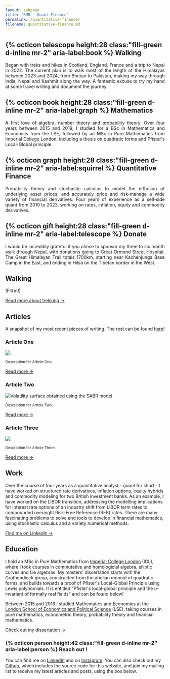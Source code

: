 ```yaml
---
layout: subpage
title: "BMB - Quant Finance"
permalink: /quantitative-finance/
filename: quantitative-finance.md
--- 
```


<section class="container-lg p-responsive py-5 py-md-6 my-lg-6">
  <div class="clearfix gutter-spacious">
    <div class="mb-3 mb-md-5 col-md-6 float-left">
      <h2 class="alt-h3 mb-2">
        {% octicon telescope height:28 class:"fill-green d-inline mr-2" aria-label:book %}
        Walking
      </h2>
      <p style="text-align:justify; text-justify: inter-word;" class="text-gray">Began with treks and hikes in Scotland, England, France and a trip to Nepal in 2022. The current plan is to walk most of the length of the Himalayas between 2023 and 2024, from Bhutan to Pakistan, making my way through India, Nepal and Kashmir along the way. A fantastic excuse to try my hand at some travel writing and document the journey.</p>
    </div>
    <div class="mb-3 mb-md-5 col-md-6 float-left">
      <h2 class="alt-h3 mb-2">
        {% octicon book height:28 class:"fill-green d-inline mr-2" aria-label:graph %}
        Mathematics
      </h2>
      <p style="text-align:justify; text-justify: inter-word;" class="text-gray"> A first love of algebra, number theory and probability theory. Over four years between 2015 and 2019, I studied for a BSc in Mathematics and Economics from the LSE, followed by an MSc in Pure Mathematics from Imperial College London, including a thesis on quadratic forms and Pfister's Local-Global principle.</p>
    </div>
  </div>

  <div class="clearfix gutter-spacious">
    <div class="mb-3 mb-md-5 col-md-6 float-left">
      <h2 class="alt-h3 mb-2">
        {% octicon graph height:28 class:"fill-green d-inline mr-2" aria-label:squirrel %}
        Quantitative Finance
      </h2>
      <p style="text-align:justify; text-justify: inter-word;" class="text-gray">Probability theory and stochastic calculus to model the diffusion of underlying asset prices, and accurately price and risk-manage a wide variety of financial derivatives. Four years of experience as a sell-side quant from 2019 to 2023, working on rates, inflation, equity and commodity derivatives.</p>
    </div>
    <div class="mb-3 mb-md-5 col-md-6 float-left">
      <h2 class="alt-h3 mb-2">
        {% octicon gift height:28 class:"fill-green d-inline mr-2" aria-label:telescope %}
        Donate
      </h2>
      <p style="text-align:justify; text-justify: inter-word;" class="text-gray">I would be incredibly grateful if you chose to sponsor my three to six month walk through Nepal, with donations going to Great Ormond Street Hospital. The Great Himalayan Trail totals 1700km, starting near Kachenjunga Base Camp in the East, and ending in Hilsa on the Tibetan border in the West.</p>
    </div>
  </div>
</section>

<div class="picturemidway pt-4 pb-5">
</div>

<section class="" id="AboutMe">
  <div class="container-lg p-responsive py-5 py-md-6 ">
    <h2 class="alt-h2 text-center mb-3 mt-lg-6" id="join-the-revolution">Walking</h2>
    <p class="text-gray text-center">(Fill in!)
    </a></p>
    <p class="text-center extraroomabove">
      <a href="" target="_blank" class="btn btn-outline">Read more about trekking &rarr;</a>
    </p>
</section>

<section class="bg-gray-light" id="Articles">
  <div class="container-lg p-responsive py-5 py-md-6 ">
    <h2 class="alt-h2 text-center mb-3 mt-lg-6" id="more-than-just-code">Articles</h2>
    <p class="alt-lead text-gray text-center col-md-10 mx-auto">A snapshot of my most recent pieces of writing. The rest can be found <a href="https://Ben-Bullough.github.io">here</a>!</p>
    <div class="my-4 my-lg-6 clearfix gutter-spacious">
      <!-- Here is where you can put your three latest articles, and shift the previews cyclicly as soon as you write a new one. -->
      <div class="col-md-4 float-left project-border">
        <h3 class="alt-h3 mb-3 text-center extraroomabove">Article One</h3>
        <p>
          <img src="assets/img/fractal.jpg" class="img-border" />
        </p>
        <small>Description for Article One.</small>
        <p class="py-4 text-center">
          <a href="" target="_blank" class="btn btn-outline">Read more &rarr;</a>
        </p>
      </div>
      <div class="col-md-4 float-left project-border">
        <h3 class="alt-h3 mb-3 text-center extraroomabove">Article Two</h3>
        <p>
          <img src="assets/img/fractal.jpg" class="img-border" alt="Volatility surface obtained using the SABR model"/>
        </p>
        <small>Description for Article Two.</small>
        <!-- <small>SABR is a stochastic volatility model, used in particular to capture smile when determining a full range of option prices, based on a finite number of liquid observations. I look to visualise the smile dynamics using React.</small> -->
        <p class="py-4 text-center">
          <a href="" target="_blank" class="btn btn-outline">Read more &rarr;</a>
        </p>
      </div>
      <div class="col-md-4 float-left project-border">
        <h3 class="alt-h3 mb-3 text-center extraroomabove">Article Three</h3>
        <p>
          <img src="assets/img/fractal.jpg" class="img-border"/>
        </p>
        <small>Description for Article Three.</small>
        <p class="py-4 text-center">
          <a href="" target="_blank" class="btn btn-outline">Read more &rarr;</a>
        </p>
      </div>
    </div>
  </div>
</section>

<section class="" id="AboutMe">
  <div class="container-lg p-responsive py-5 py-md-6 ">
    <h2 class="alt-h2 text-center mb-3 mt-lg-6" id="join-the-revolution">Work</h2>
    <p class="text-gray text-center">Over the course of four years as a quantitative analyst - <em>quant</em> for short - I have worked on structured rate derivatives, inflation options, equity hybrids and commodity modeling for two British investment banks.
      As an example, I have worked on the LIBOR transition, addressing the modelling implications for interest rate options of an industry shift from LIBOR term rates to compounded overnight Risk-Free Reference (RFR) rates.
      There are many fascinating problems to solve and tools to develop in financial mathematics, using stochastic calculus and a variety numerical methods.
    </a></p>
    <p class="text-center extraroomabove">
      <a href="https://www.linkedin.com/in/benjamin-bullough-9b8b39107/" target="_blank" class="btn btn-outline">Find me on LinkedIn &rarr;</a>
    </p>
</section>

<section class="bg-gray-light">
  <div class="container-lg p-responsive py-5 py-md-6 ">
    <h2 class="alt-h2 text-center mb-3 mt-lg-6" id="join-the-revolution">Education</h2>
    <p class="text-gray text-center"> I hold an MSc in Pure Mathematics from <a href="https://www.imperial.ac.uk/mathematics" target="_blank">Imperial College London</a> (ICL), where I took courses in commutative and homologiclal algebra, elliptic curves and Lie algebras.
      My masters' dissertation starts with the Grothendieck group, constructed from the abelian monoid of quadratic forms, and builds towards a proof of Pfister's Local-Global Principle using Lewis polynomials. 
      It is entitled "Pfister's local-global principle and the <em>u</em>-invariant of formally real fields" and can be found below!
    </p>
    <p class="text-gray text-center"> Between 2015 and 2018 I studied Mathematics and Economics at the <a href="https://www.lse.ac.uk" target="_blank">London School of Economics and Political Science</a> (LSE), taking courses in pure mathematics, econometric theory, probability theory and financial mathematics.
    </p>
    <p class="text-center extraroomabove">
      <a href="https://github.com/Ben-Bullough/dissertation" target="_blank" class="btn btn-outline">Check out my dissertation  &rarr;</a>
    </p>
</section>


<section id="contact-a-human" class="smallrow">
  <div class="col py-5 text-center">
    <h3 class="alt-lead text-gray text-center col-md-10 mx-auto">{% octicon person height:42 class:"fill-green d-inline mr-2" aria-label:person %} Reach out !</h3>
    <p class="py-5">You can find me on <a href="https://www.linkedin.com/in/benjamin-bullough-9b8b39107/">LinkedIn</a> and on <a href="">Instagram</a>. You can also check out my <a href="https://github.com/Ben-Bullough">Github</a>, which includes the source code for this website, and join my mailing list to receive my latest articles and posts, using the box below.</p>
  </div>
</section>
